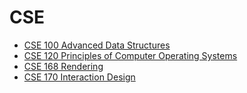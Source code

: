 # CSE

* [CSE 100 Advanced Data Structures](/CSE/CSE100-199/CSE100.md)
* [CSE 120 Principles of Computer Operating Systems](/CSE/CSE100-199/CSE120.md)
* [CSE 168 Rendering](/CSE/CSE100-199/CSE168.md)
* [CSE 170 Interaction Design](/CSE/CSE100-199/CSE170.md)

